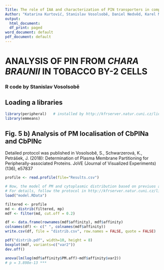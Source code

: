 ```yaml
---
Title: The role of IAA and characterization of PIN transporters in complex streptophyte alga Chara braunii
Author: "Katarina Kurtović, Stanislav Vosolsobě, Daniel Nedvěd, Karel Müller, Petre Dobrev, Vojtěch Schmidt, Piotr Piszczek, Andre Kuhn, Adrijana Smoljan, Tom J. Fisher, Dolf Weijers, Jiří Friml, John L. Bowman & Jan Petrášek"
output:
  html_document:
  df_print: paged
word_document: default
pdf_document: default
---
```

  
# ANALYSIS OF PIN FROM *CHARA BRAUNII* IN TOBACCO BY-2 CELLS
  
### R code by Stanislav Vosolsobě

## Loading a libraries

```r
library(peripheral)   # installed by http://kfrserver.natur.cuni.cz/lide/vosolsob/Peripheral/
library(emmeans)
```



## Fig. 5 b) Analysis of PM localisation of CbPINa and CbPINc

Detailed protocol was published in Vosolsobě, S., Schwarzerová, K., Petrášek, J. (2018): Determination of Plasma Membrane Partitioning for Peripherally-associated Proteins. JoVE (Journal of Visualized Experiments) (136), e57837

```r
profile <- read.profile(file="Results.csv")

# Now, the model of PM and cytoplasmic distribution based on previuos analysis is loaded
# For details, follow the protocol in http://kfrserver.natur.cuni.cz/lide/vosolsob/Peripheral/
load("model.RData")

filtered <- profile
md <- distrib(filtered, mp)
mdf <- filter(md, cut.off = 0.2)

df <- data.frame(rownames(mdf$affinity), mdf$affinity)
colnames(df) <- c(" ", colnames(mdf$affinity))
write.csv(df, file = "distrib.csv", row.names = FALSE, quote = FALSE)

pdf("distrib.pdf", width=10, height = 8)
boxplot(mdf, variants=c("var2"))
dev.off()

anova(lm(log(mdf$affinity$PM.aff)~mdf$affinity$var2))
# p = 3.898e-13 ***
```


